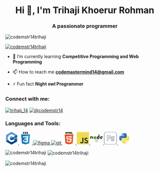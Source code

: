 <h1 align="center">Hi 👋, I'm Trihaji Khoerur Rohman</h1>
<h3 align="center">A passionate programmer</h3>

<p align="left"> <img src="https://komarev.com/ghpvc/?username=codemstr14trihaji&label=Profile%20views&color=0e75b6&style=flat" alt="codemstr14trihaji" /> </p>

<p align="left"> <a href="https://github.com/ryo-ma/github-profile-trophy"><img src="https://github-profile-trophy.vercel.app/?username=codemstr14trihaji" alt="codemstr14trihaji" /></a> </p>

- 🌱 I’m currently learning **Competitive Programming and Web Programming**

- 📫 How to reach me **codemastermind14@gmail.com**

- ⚡ Fun fact **Night owl Programmer**

<h3 align="left">Connect with me:</h3>
<p align="left">
<a href="https://stackoverflow.com/users/trihaji_14" target="blank"><img align="center" src="https://raw.githubusercontent.com/rahuldkjain/github-profile-readme-generator/master/src/images/icons/Social/stack-overflow.svg" alt="trihaji_14" height="30" width="40" /></a>
<a href="https://www.hackerrank.com/@codemstr14" target="blank"><img align="center" src="https://raw.githubusercontent.com/rahuldkjain/github-profile-readme-generator/master/src/images/icons/Social/hackerrank.svg" alt="@codemstr14" height="30" width="40" /></a>
</p>

<h3 align="left">Languages and Tools:</h3>
<p align="left"> <a href="https://www.w3schools.com/cpp/" target="_blank" rel="noreferrer"> <img src="https://raw.githubusercontent.com/devicons/devicon/master/icons/cplusplus/cplusplus-original.svg" alt="cplusplus" width="40" height="40"/> </a> <a href="https://www.w3schools.com/css/" target="_blank" rel="noreferrer"> <img src="https://raw.githubusercontent.com/devicons/devicon/master/icons/css3/css3-original-wordmark.svg" alt="css3" width="40" height="40"/> </a> <a href="https://www.figma.com/" target="_blank" rel="noreferrer"> <img src="https://www.vectorlogo.zone/logos/figma/figma-icon.svg" alt="figma" width="40" height="40"/> </a> <a href="https://git-scm.com/" target="_blank" rel="noreferrer"> <img src="https://www.vectorlogo.zone/logos/git-scm/git-scm-icon.svg" alt="git" width="40" height="40"/> </a> <a href="https://www.w3.org/html/" target="_blank" rel="noreferrer"> <img src="https://raw.githubusercontent.com/devicons/devicon/master/icons/html5/html5-original-wordmark.svg" alt="html5" width="40" height="40"/> </a> <a href="https://developer.mozilla.org/en-US/docs/Web/JavaScript" target="_blank" rel="noreferrer"> <img src="https://raw.githubusercontent.com/devicons/devicon/master/icons/javascript/javascript-original.svg" alt="javascript" width="40" height="40"/> </a> <a href="https://nodejs.org" target="_blank" rel="noreferrer"> <img src="https://raw.githubusercontent.com/devicons/devicon/master/icons/nodejs/nodejs-original-wordmark.svg" alt="nodejs" width="40" height="40"/> </a> <a href="https://www.photoshop.com/en" target="_blank" rel="noreferrer"> <img src="https://raw.githubusercontent.com/devicons/devicon/master/icons/photoshop/photoshop-line.svg" alt="photoshop" width="40" height="40"/> </a> <a href="https://www.python.org" target="_blank" rel="noreferrer"> <img src="https://raw.githubusercontent.com/devicons/devicon/master/icons/python/python-original.svg" alt="python" width="40" height="40"/> </a> </p>

<p><img align="left" src="https://github-readme-stats.vercel.app/api/top-langs?username=codemstr14trihaji&show_icons=true&locale=en&layout=compact" alt="codemstr14trihaji" /></p>

<p>&nbsp;<img align="center" src="https://github-readme-stats.vercel.app/api?username=codemstr14trihaji&show_icons=true&locale=en" alt="codemstr14trihaji" /></p>

<p><img align="center" src="https://github-readme-streak-stats.herokuapp.com/?user=codemstr14trihaji&" alt="codemstr14trihaji" /></p>

